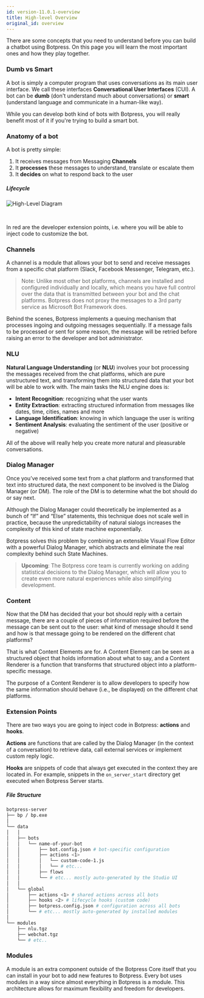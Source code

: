 ```yaml
---
id: version-11.0.1-overview
title: High-level Overview
original_id: overview
---
```


There are some concepts that you need to understand before you can build a chatbot using Botpress. On this page you will learn the most important ones and how they play together.

### Dumb vs Smart

A bot is simply a computer program that uses conversations as its main user interface. We call these interfaces **Conversational User Interfaces** (CUI). A bot can be **dumb** (don't understand much about conversations) or **smart** (understand language and communicate in a human-like way).

While you can develop both kind of bots with Botpress, you will really benefit most of it if you're trying to build a smart bot.

### Anatomy of a bot

A bot is pretty simple:

1. It receives messages from Messaging **Channels**
2. It **processes** these messages to understand, translate or escalate them
3. It **decides** on what to respond back to the user

##### Lifecycle

![High-Level Diagram](assets/hld.png)

<br/>

In red are the developer extension points, i.e. where you will be able to inject code to customize the bot.

### Channels

A channel is a module that allows your bot to send and receive messages from a specific chat platform (Slack, Facebook Messenger, Telegram, etc.).

> Note: Unlike most other bot platforms, channels are installed and configured individually and locally, which means you have full control over the data that is transmitted between your bot and the chat platforms. Botpress does not proxy the messages to a 3rd party service as Microsoft Bot Framework does.

Behind the scenes, Botpress implements a queuing mechanism that processes ingoing and outgoing messages sequentially. If a message fails to be processed or sent for some reason, the message will be retried before raising an error to the developer and bot administrator.

### NLU

**Natural Language Understanding** (or **NLU**) involves your bot processing the messages received from the chat platforms, which are pure unstructured text, and transforming them into structured data that your bot will be able to work with. The main tasks the NLU engine does is:

- **Intent Recognition**: recognizing what the user wants
- **Entity Extraction**: extracting structured information from messages like dates, time, cities, names and more
- **Language Identification**: knowing in which language the user is writing
- **Sentiment Analysis**: evaluating the sentiment of the user (positive or negative)

All of the above will really help you create more natural and pleasurable conversations.

### Dialog Manager

Once you’ve received some text from a chat platform and transformed that text into structured data, the next component to be involved is the Dialog Manager (or DM). The role of the DM is to determine what the bot should do or say next.

Although the Dialog Manager could theoretically be implemented as a bunch of “If” and “Else” statements, this technique does not scale well in practice, because the unpredictability of natural sialogs increases the complexity of this kind of state machine exponentially.

Botpress solves this problem by combining an extensible Visual Flow Editor with a powerful Dialog Manager, which abstracts and eliminate the real complexity behind such State Machines.

> **Upcoming**: The Botpress core team is currently working on adding statistical decisions to the Dialog Manager, which will allow you to create even more natural experiences while also simplifying development.

### Content

Now that the DM has decided that your bot should reply with a certain message, there are a couple of pieces of information required before the message can be sent out to the user: what kind of message should it send and how is that message going to be rendered on the different chat platforms?

That is what Content Elements are for. A Content Element can be seen as a structured object that holds information about what to say, and a Content Renderer is a function that transforms that structured object into a platform-specific message.

The purpose of a Content Renderer is to allow developers to specify how the same information should behave (i.e., be displayed) on the different chat platforms.

### Extension Points

There are two ways you are going to inject code in Botpress: **actions** and **hooks**.

**Actions** are functions that are called by the Dialog Manager (in the context of a conversation) to retrieve data, call external services or implement custom reply logic.

**Hooks** are snippets of code that always get executed in the context they are located in. For example, snippets in the `on_server_start` directory get executed when Botpress Server starts.

##### File Structure

```bash
botpress-server
├── bp / bp.exe
│
└── data
│   │
│   ├── bots
│   │   └── name-of-your-bot
│   │       ├── bot.config.json # bot-specific configuration
│   │       ├── actions <1>
│   │       │   └── custom-code-1.js
│   │       │   └── # etc...
│   │       ├── flows
│   │       └── # etc... mostly auto-generated by the Studio UI
│   │
│   └── global
│       ├── actions <1> # shared actions across all bots
│       ├── hooks <2> # lifecycle hooks (custom code)
│       ├── botpress.config.json # configuration across all bots
│       └── # etc... mostly auto-generated by installed modules
│
└── modules
    ├── nlu.tgz
    ├── webchat.tgz
    └── # etc..
```

### Modules

A module is an extra component outside of the Botpress Core itself that you can install in your bot to add new features to Botpress. Every bot uses modules in a way since almost everything in Botpress is a module. This architecture allows for maximum flexibility and freedom for developers.
